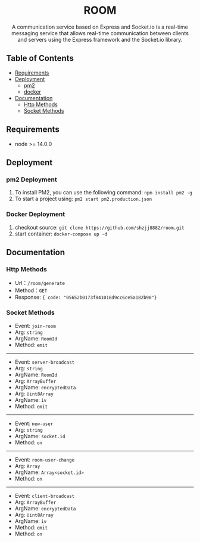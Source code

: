 <h1 align="center"/>ROOM <sup></h1>
<p align="center">
  A communication service based on Express and Socket.io is a real-time messaging service that allows real-time communication between clients and servers using the Express framework and the Socket.io library.
</p>

## Table of Contents

- [Requirements](#Requirements)
- [Deployment](#Deployment)
  - [pm2](#pm2)
  - [docker](#Docker)
- [Documentation](#documentation)
  - [Http Methods](#HttpMethods)
  - [Socket Methods](#SocketMethods)

## Requirements
- node >= 14.0.0
## Deployment
### pm2 Deployment<a name="pm2"></a>
1. To install PM2, you can use the following command: ```npm install pm2 -g```
1. To start a project using: ```pm2 start pm2.production.json```
### Docker Deployment<a name="Docker"></a>
1. checkout source: ```git clone https://github.com/shzjj8882/room.git```
1. start container: ```docker-compose up -d```
   
## Documentation
### Http Methods<a name="HttpMethods"></a>
- Url：`/room/generate`
- Method：`GET`
- Response: `{ code: "05652b0173f841018d9cc6ce5a182b90"}`

### Socket Methods<a name="SocketMethods"></a>
- Event: `join-room`
- Arg: `string`
- ArgName: `RoomId`
- Method: `emit`
---
- Event: `server-broadcast`
- Arg: `string`
- ArgName: `RoomId`
- Arg: `ArrayBuffer`
- ArgName: `encryptedData`
- Arg: `Uint8Array`
- ArgName: `iv`
- Method: `emit`
---
- Event: `new-user`
- Arg: `string`
- ArgName: `socket.id`
- Method: `on`
---
- Event: `room-user-change`
- Arg: `Array`
- ArgName: `Array<socket.id>`
- Method: `on`
---
- Event: `client-broadcast`
- Arg: `ArrayBuffer`
- ArgName: `encryptedData`
- Arg: `Uint8Array`
- ArgName: `iv`
- Method: `emit`
- Method: `on`
